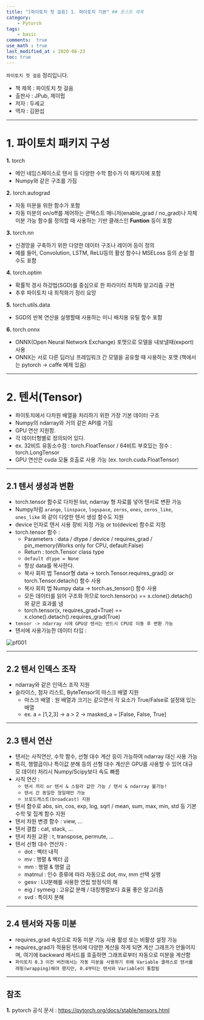 ```yaml
---
title: "[파이토치 첫 걸음] 1. 파이토치 기본" ## 포스트 제목
category:       
    - Pytorch
tags:           
    - basic
comments:  true
use_math : true
last_modified_at : 2020-06-23
toc: true
---
```


`파이토치 첫 걸음` 정리입니다.

- 책 제목 : 파이토치 첫 걸음
- 출판사 : JPub, 제이펍
- 저자 : 두세교
- 역자 : 김완섭

---

# 1. 파이토치 패키지 구성


**1\.** torch
- 메인 네임스페이스로 텐서 등 다양한 수학 함수가 이 패키지에 포함
- Numpy와 같은 구조를 가짐

**2\.** torch.autograd
- 자동 미분을 위한 함수가 포함
- 자동 미분의 on/off를 제어하는 콘텍스트 매니저(enable_grad / no_grad)나 자체 미분 가능 함수를 정의할 때 사용하는 기반 클래스인 **Funtion** 등이 포함

**3\.** torch.nn
- 신경망을 구축하기 위한 다양한 데이터 구조나 레이어 등이 정의
- 예를 들어, Convolution, LSTM, ReLU등의 활성 함수나 MSELoss 등의 손실 함수도 포함

**4\.** torch.optim
- 확률적 경사 하강법(SGD)를 중심으로 한 파라미터 최적화 알고리즘 구현
- 추후 파이토치 내 최적화기 정리 요망

**5\.** torch.utils.data
- SGD의 반복 연산을 실행할때 사용하는 미니 배치용 유틸 함수 포함

**6\.** torch.onnx
- ONNX(Open Neural Network Exchange) 포맷으로 모델을 내보낼때(export) 사용
- ONNX는 서로 다른 딥러닝 프레임워크 간 모델을 공유할 때 사용하는 포맷 (책에서는 pytorch -> caffe 예제 있음)

---

# 2. 텐서(Tensor)


- 파이토치에서 다차원 배열을 처리하기 위한 가장 기본 데이터 구조
- Numpy의 ndarray와 거의 같은 API를 가짐
- GPU 연산 지원함.
- 각 데이터형별로 정의되어 있다. 
- ex. 32비트 유동소수점 : torch.FloatTensor / 64비트 부호있는 정수 : torch.LongTensor
- GPU 연산은 cuda 모듈 호출로 사용 가능 (ex. torch.cuda.FloatTensor)

---

## 2.1 텐서 생성과 변환


- torch.tensor 함수로 다차원 list, ndarray 형 자료를 넣어 텐서로 변환 가능
- Numpy처럼 `arange`, `linspace`, `logspace`, `zeros`, `ones`, `zeros_like`, `ones_like` 와 같이 다양한 텐서 생성 함수도 지원
- device 인자로 텐서 사용 장비 지정 가능 or to(device) 함수로 지정
- torch.tensor 함수 :
    + Parameters : data / dtype / device / requires_grad / pin_memory(Works only for CPU, default:False)
    + Return : torch.Tensor class type
    + `default dtype = None`
    + 항상 data를 복사한다.
    + 복사 회피 법 Tensor형 data -> torch.Tensor.requires_grad() or torch.Tensor.detach() 함수 사용
    + 복사 회피 법 Numpy data -> torch.as_tensor() 함수 사용
    + 모든 데이터를 읽어 구조화 하므로 torch.tensor(x) == x.clone().detach() 와 같은 효과를 냄
    + torch.tensor(x, requires_grad=True) == x.clone().detach().requires_grad(True)
- `tensor -> ndarray 시에 GPU상 텐서는 반드시 CPU로 이동 후 변환 가능`
- 텐서에 사용가능한 데이터 타입 :

![pf001](/assets/images/2020-06-23-pf001.PNG)

---

## 2.2 텐서 인덱스 조작


- ndarray와 같은 인덱스 조작 지원
- 슬라이스, 첨자 리스트, ByteTensor의 마스크 배열 지원
    + 마스크 배열 : 원 배열과 크기는 같으면서 각 요소가 True/False로 설정돼 있는 배열
    + ex. a = [1,2,3] -> a > 2 -> masked_a = [False, False, True]

---

## 2.3 텐서 연산


- 텐서는 사칙연산, 수학 함수, 선형 대수 계산 등이 가능하여 ndarray 대신 사용 가능
- 특히, 행렬곱이나 특이값 분해 등의 선형 대수 계산은 GPU를 사용할 수 있어 대규모 데이터 처리시 Numpy/Scipy보다 속도 빠름
- 사칙 연산 : 
    + `텐서 끼리 or 텐서 & 스칼라 값만 가능 / 텐서 & ndarray 불가능!`
    + `텐서 간 동일한 형일때만 가능`
    + `브로드캐스트(broadcast) 지원`
- 텐서 함수로 abs, sin, cos, exp, log, sqrt / mean, sum, max, min, std 등 기본 수학 및 집계 함수 지원
- 텐서 차원 변경 함수 : view, ...
- 텐서 결합 : cat, stack, ...
- 텐서 차원 교환 : t, transpose, permute, ...
- 텐서 선형 대수 연산자 : 
    + dot : 벡터 내적
    + mv : 행렬 & 벡터 곱
    + mm : 행렬 & 행렬 곱
    + matmul : 인수 종류에 따라 자동으로 dot, mv, mm 선택 실행
    + gesv : LU분해를 사용한 연립 방정식의 해
    + eig / symeig : 고유값 분해 / 대칭행렬보다 효율 좋은 알고리즘
    + svd : 특이치 분해

---

## 2.4 텐서와 자동 미분


- requires_grad 속성으로 자동 미분 기능 사용 활성 또는 비활성 설정 가능
- requires_grad가 적용된 텐서에 다양한 계산을 하게 되면 계산 그래프가 만들어지며, 여기에 backward 메서드를 호출하면 그래프로부터 자동으로 미분을 계산함
- `파이토치 0.3 이전 버전에서는 자동 미분을 사용하기 위해 Variable 클래스로 텐서를 래핑(wrapping)해야 했지만, 0.4부터는 텐서와 Variable이 통합됨`

---

## 참조

**1\.** pytorch 공식 문서 : <https://pytorch.org/docs/stable/tensors.html>